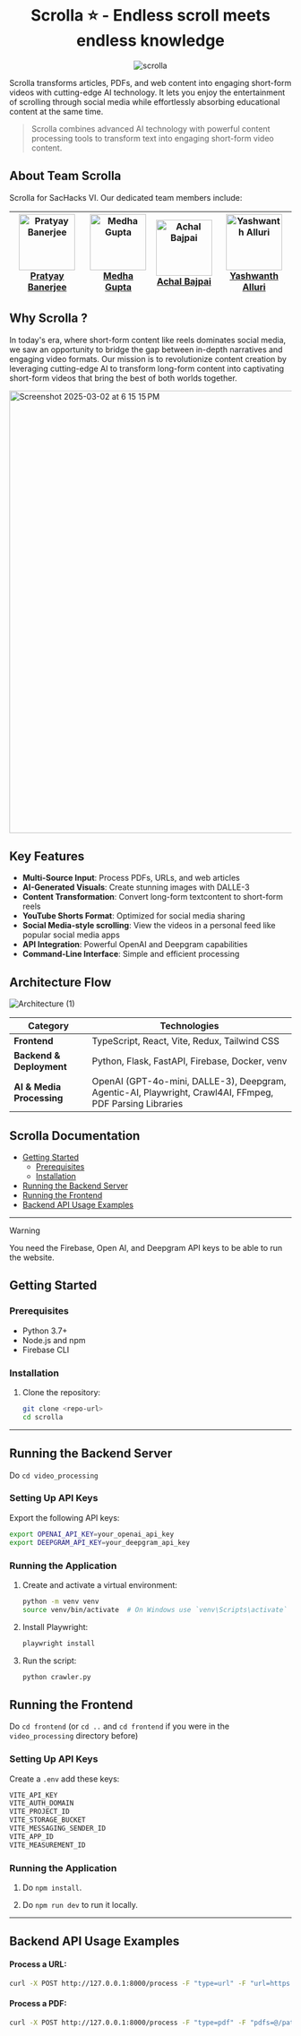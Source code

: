<div align="center">

# Scrolla ⭐ - Endless scroll meets endless knowledge

![scrolla](https://github.com/user-attachments/assets/3cce01de-57e9-41ea-8c77-43517d33ce22)

</div>

Scrolla transforms articles, PDFs, and web content into engaging short-form videos with cutting-edge AI technology. It lets you enjoy the entertainment of scrolling through social media while effortlessly absorbing educational content at the same time.

> Scrolla combines advanced AI technology with powerful content processing tools to transform text into engaging short-form video content.

## About Team Scrolla

Scrolla for SacHacks VI. Our dedicated team members include:

| <img src="https://github.com/Neilblaze.png?size=100" alt="Pratyay Banerjee" width="100" /><br />[Pratyay Banerjee](https://github.com/Neilblaze) | <img src="https://github.com/immedha.png?size=100" alt="Medha Gupta" width="100" /><br />[Medha Gupta](https://github.com/immedha) | <img src="https://github.com/achalbajpai.png?size=100" alt="Achal Bajpai" width="100" /><br />[Achal Bajpai](https://github.com/achalbajpai) | <img src="https://github.com/yashalluri.png?size=100" alt="Yashwanth Alluri" width="100" /><br />[Yashwanth Alluri](https://github.com/yashalluri) |
| --- | --- | --- | --- |


## Why Scrolla ? 
In today's era, where short-form content like reels dominates social media, we saw an opportunity to bridge the gap between in-depth narratives and engaging video formats. Our mission is to revolutionize content creation by leveraging cutting-edge AI to transform long-form content into captivating short-form videos that bring the best of both worlds together.


<img width="790" alt="Screenshot 2025-03-02 at 6 15 15 PM" src="https://github.com/user-attachments/assets/fda1ba56-34d0-4764-897b-4a3a56b6c000" />
<br> 

## Key Features

- **Multi-Source Input**: Process PDFs, URLs, and web articles
- **AI-Generated Visuals**: Create stunning images with DALLE-3
- **Content Transformation**: Convert long-form textcontent to short-form reels
- **YouTube Shorts Format**: Optimized for social media sharing
- **Social Media-style scrolling**: View the videos in a personal feed like popular social media apps
- **API Integration**: Powerful OpenAI and Deepgram capabilities
- **Command-Line Interface**: Simple and efficient processing

## Architecture Flow 

![Architecture (1)](https://github.com/user-attachments/assets/08f970b6-c98b-435d-81be-e9b0a9fb5bdf)

| **Category**           | **Technologies**                                      |
|------------------------|------------------------------------------------------|
| **Frontend**          | TypeScript, React, Vite, Redux, Tailwind CSS         |
| **Backend & Deployment** | Python, Flask, FastAPI, Firebase, Docker, venv     |
| **AI & Media Processing** | OpenAI (GPT-4o-mini, DALLE-3), Deepgram, Agentic-AI, Playwright, Crawl4AI, FFmpeg, PDF Parsing Libraries |  


## Scrolla Documentation

- [Getting Started](#getting-started)
  - [Prerequisites](#prerequisites)
  - [Installation](#installation)
- [Running the Backend Server](#running-the-backend-server)
- [Running the Frontend](#running-the-frontend)
- [Backend API Usage Examples](#backend-api-usage-examples)

---

> [!WARNING]  
> You need the Firebase, Open AI, and Deepgram API keys to be able to run the website. 

## Getting Started

### Prerequisites

- Python 3.7+
- Node.js and npm
- Firebase CLI

### Installation

1. Clone the repository:
   ```bash
   git clone <repo-url>
   cd scrolla

---

## Running the Backend Server

Do `cd video_processing`

### Setting Up API Keys

Export the following API keys:

```bash
export OPENAI_API_KEY=your_openai_api_key
export DEEPGRAM_API_KEY=your_deepgram_api_key
```

### Running the Application

1. Create and activate a virtual environment:
   ```bash
   python -m venv venv
   source venv/bin/activate  # On Windows use `venv\Scripts\activate`
   ```

2. Install Playwright:
   ```bash
   playwright install
   ```

3. Run the script:
   ```bash
   python crawler.py
   ```

## Running the Frontend

Do `cd frontend` (or `cd ..` and `cd frontend` if you were in the `video_processing` directory before)

### Setting Up API Keys

Create a `.env` add these keys:

```bash
VITE_API_KEY
VITE_AUTH_DOMAIN
VITE_PROJECT_ID
VITE_STORAGE_BUCKET
VITE_MESSAGING_SENDER_ID
VITE_APP_ID
VITE_MEASUREMENT_ID
```
### Running the Application

1. Do `npm install`. 

2. Do `npm run dev` to run it locally. 
---

## Backend API Usage Examples

#### Process a URL:
```bash
curl -X POST http://127.0.0.1:8000/process -F "type=url" -F "url=https://example.com/article"
```

#### Process a PDF:
```bash
curl -X POST http://127.0.0.1:8000/process -F "type=pdf" -F "pdfs=@/path/to/document.pdf"
```





